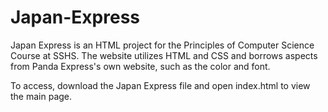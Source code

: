 # Japan-Express
Japan Express is an HTML project for the Principles of Computer Science Course at SSHS. The website utilizes HTML and CSS and borrows aspects from Panda Express's own website, such as the color and font.

To access, download the Japan Express file and open index.html to view the main page.
